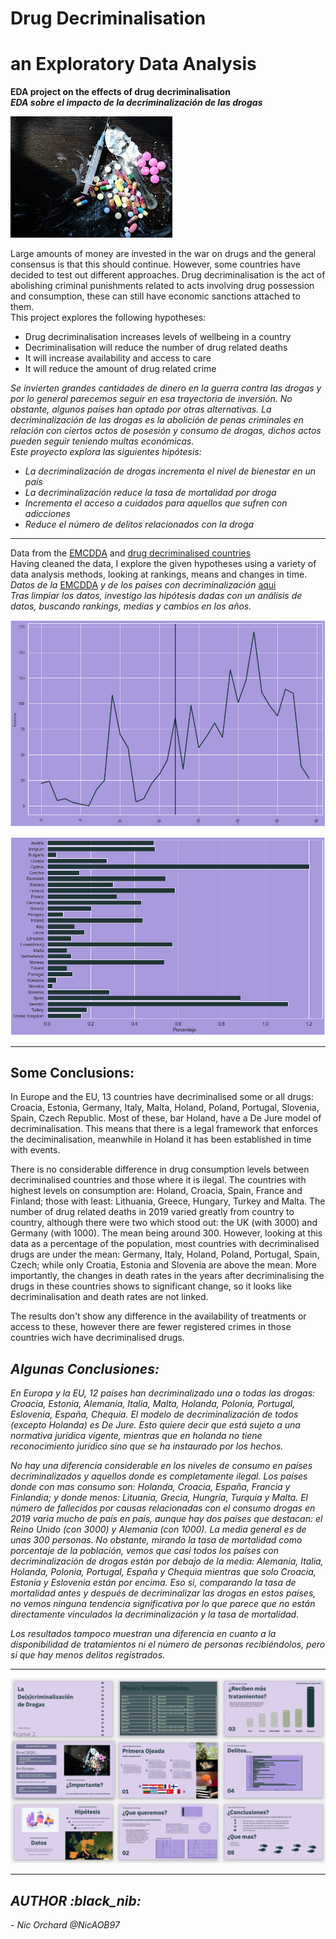 # Drug Decriminalisation
# an Exploratory Data Analysis 

<strong>EDA project on the effects of drug decriminalisation </strong><br>
<strong><em>EDA sobre el impacto de la decriminalización de las drogas</em></strong>

![Image of different powdered drugs, pills, syringe](images/drugs.jpeg?raw=true "Drugs") 

Large amounts of money are invested in the war on drugs and the general consensus is that this should continue. However, some countries have decided to test out different approaches. Drug decriminalisation is the act of abolishing criminal punishments related to acts involving drug possession and consumption, these can still have economic sanctions attached to them. <br>
This project explores the following hypotheses: 
- Drug decriminalisation increases levels of wellbeing in a country
- Decriminalisation will reduce the number of drug related deaths 
- It will increase availability and access to care
- It will reduce the amount of drug related crime

<em> Se invierten grandes cantidades de dinero en la guerra contra las drogas y por lo general parecemos seguir en esa trayectoria de inversión. No obstante, algunos países han optado por otras alternativas. La decriminalización de las drogas es la abolición de penas criminales en relación con ciertos actos de posesión y consumo de drogas, dichos actos pueden seguir teniendo multas económicas. </em> <br>
<em>Este proyecto explora las siguientes hipótesis: <br>
- La decriminalización de drogas incrementa el nivel de bienestar en un país
- La decriminalización reduce la tasa de mortalidad por droga
- Incrementa el acceso a cuidados para aquellos que sufren con adicciones
- Reduce el número de delitos relacionados con la droga</em> 

______________________________________________________________________________________________

Data from the [EMCDDA](https://www.emcdda.europa.eu/) and [drug decriminalised countries](https://www.talkingdrugs.org/drug-decriminalisation)<br>
Having cleaned the data, I explore the given hypotheses using a variety of data analysis methods, looking at rankings, means and changes in time. <br>
<em> Datos de la </em> [EMCDDA](https://www.emcdda.europa.eu/) <em> y de los países con decriminalización </em> [aqui](https://www.talkingdrugs.org/es)<br>
<em> Tras limpiar los datos, investigo las hipótesis dadas con un análisis de datos, buscando rankings, medias y cambios en los años.  </em> 

![Example graph 1 changes in drug deaths throughout the years: Estonia](images/ex2.png?raw=true "graph") 

![Percentage](images/ex1.png?raw=true "graph") 
__________________________________________________________________________________
<h2> Some Conclusions: </h2>
In Europe and the EU, 13 countries have decriminalised some or all drugs: Croacia, Estonia, Germany, Italy, Malta, Holand, Poland, Portugal, Slovenia, Spain, Czech Republic. Most of these, bar Holand, have a De Jure model of decriminalisation. This means that there is a legal framework that enforces the deciminalisation, meanwhile in Holand it has been established in time with events. <br>

There is no considerable difference in drug consumption levels between decriminalised countries and those where it is ilegal. The countries with highest levels on consumption are: Holand, Croacia, Spain, France and Finland; those with least: Lithuania, Greece, Hungary, Turkey and Malta. The number of drug related deaths in 2019 varied greatly from country to country, although there were two which stood out: the UK (with 3000) and Germany (with 1000). The mean being around 300. However, looking at this data as a percentage of the population, most countries with decriminalised drugs are under the mean: Germany, Italy, Holand, Poland, Portugal, Spain, Czech; while only Croatia, Estonia and Slovenia are above the mean. 
More importantly, the changes in death rates in the years after decriminalising the drugs in these countries shows to significant change, so it looks like decriminalisation and death rates are not linked. 

The results don't show any difference in the availability of treatments or access to these, however there are fewer registered crimes in those countries wich have decriminalised drugs.

<em><h2> Algunas Conclusiones: </h2></em>
<em>En Europa y la EU, 12 países han decriminalizado una o todas las drogas: Croacia, Estonia, Alemania, Italia, Malta, Holanda, Polonia, Portugal, Eslovenia, España, Chequia. El modelo de decriminalización de todos (excepto Holanda) es De Jure. Esto quiere decir que está sujeto a una normativa jurídica vigente, mientras que en holanda no tiene reconocimiento jurídico sino que se ha instaurado por los hechos. <br>

No hay una diferencia considerable en los niveles de consumo en países decriminalizados y aquellos donde es completamente ilegal. Los países donde con mas consumo son: Holanda, Croacia, España, Francia y Finlandia; y donde menos: Lituania, Grecia, Hungría, Turquía y Malta. 
El número de fallecidos por causas relacionadas con el consumo drogas en 2019 varia mucho de país en país, aunque hay dos países que destacan: el Reino Unido (con 3000) y Alemania (con 1000). La media general es de unas 300 personas. No obstante, mirando la tasa de mortalidad como porcentaje de la población, vemos que casi todos los países con decriminalización de drogas están por debajo de la media: Alemania, Italia, Holanda, Polonia, Portugal, España y Chequia mientras que solo Croacia, Estonia y Eslovenia están por encima. 
Eso si, comparando la tasa de mortalidad antes y después de decriminalizar las drogas en estos países, no vemos ninguna tendencia significativa por lo que parece que no están directamente vinculados la decriminalización y la tasa de mortalidad. <br>

Los resultados tampoco muestran una diferencia en cuanto a la disponibilidad de tratamientos ni el número de personas recibiéndolos, pero si que hay menos delitos registrados. 
<em>
__________________________________________________________________________________

![Presentation  in purple and green tones showing ](images/presentacion.png?raw=true "Presentation") 

__________________________________________________________________________________

<h2>AUTHOR :black_nib: </h2>
- Nic Orchard @NicAOB97

